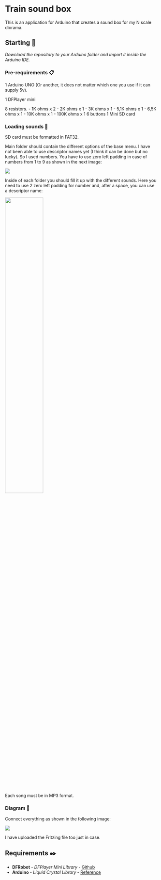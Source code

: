 # Train sound box

This is an application for Arduino that creates a sound box for my N scale diorama.

## Starting 🚀

_Download the repository to your Arduino folder and import it inside the Arduino IDE._


### Pre-requirements 📋

1 Arduino UNO (Or another, it does not matter which one you use if it can supply 5v).

1 DFPlayer mini

8 resistors.
    - 1K ohms x 2
    - 2K ohms x 1
    - 3K ohms x 1
    - 5,1K ohms x 1
    - 6,5K ohms x 1
    - 10K ohms x 1
    - 100K ohms x 1
6 buttons
1 Mini SD card

### Loading sounds 🔧

SD card must be formatted in FAT32.

Main folder should contain the different options of the base menu. I have not been able to use descriptor names yet (I think it can be done but no lucky). So I used numbers. You have to use zero left padding in case of numbers from 1 to 9 as shown in the next image:

![](train_sound_box/master/base_folder.PNG)



Inside of each folder you should fill it up with the different sounds. Here you need to use 2 zero left padding for number and, after a space, you can use a descriptor name:

<img src="./train_sound_box/master/songs_in_folder.PNG" width="50%" />

Each song must be in MP3 format.

### Diagram 🔧

Connect everything as shown in the following image:

![](train_sound_box/master/train_controller_fritzing_1.PNG)

I have uploaded the Fritzing file too just in case.


## Requirements ✒️

* **DFRobot** - *DFPlayer Mini Library*  - [Github](https://github.com/DFRobot/DFRobotDFPlayerMini)
* **Arduino** - *Liquid Crystal Library* - [Reference](https://www.arduino.cc/en/Reference/LiquidCrystal)
